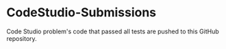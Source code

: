 # CodeStudio-Submissions
Code Studio problem's code that passed all tests are pushed to this GitHub repository.
